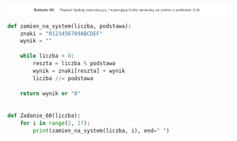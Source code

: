 <picture>
  <!-- Obraz dla ciemnego motywu -->
  <source srcset="../../srt/zbior_zadan/black_60.png" media="(prefers-color-scheme: dark)">
  <!-- Obraz dla jasnego motywu -->
  <source srcset="../../srt/zbior_zadan/black_60.png" media="(prefers-color-scheme: light)">
  <!-- Obraz domyślny (na wypadek braku wsparcia dla <picture>) -->
  <img src="../../srt/zbior_zadan/60.png" alt="Opis obrazu">
</picture>

```python
def zamien_na_system(liczba, podstawa):
    znaki = "0123456789ABCDEF"
    wynik = ""

    while liczba > 0:
        reszta = liczba % podstawa
        wynik = znaki[reszta] + wynik
        liczba //= podstawa

    return wynik or "0"


def Zadanie_60(liczba):
    for i in range(2, 17):
        print(zamien_na_system(liczba, i), end=" ")



```
